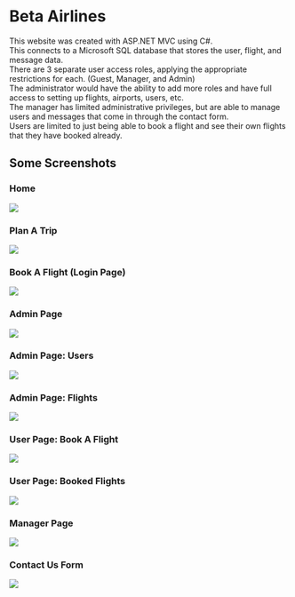 <h1>Beta Airlines</h1>
This website was created with ASP.NET MVC using C#. <br>
This connects to a Microsoft SQL database that stores the user, flight, and message data.<br>
There are 3 separate user access roles, applying the appropriate restrictions for each. (Guest, Manager, and Admin)<br>
The administrator would have the ability to add more roles and have full access to setting up flights, airports, users, etc.<br>
The manager has limited administrative privileges, but are able to manage users and messages that come in through the contact form. <br>
Users are limited to just being able to book a flight and see their own flights that they have booked already. <br>
<h2>Some Screenshots</h2>
<h3>Home</h3>
<img src="Screenshots/BetaAirlinesMVC_01_Home.jpg">
<h3>Plan A Trip</h3>
<img src="Screenshots/BetaAirlinesMVC_02_Plan.jpg">
<h3>Book A Flight (Login Page)</h3>
<img src="Screenshots/BetaAirlinesMVC_03_BookFlight_Login.jpg">
<h3>Admin Page</h3>
<img src="Screenshots/BetaAirlinesMVC_04_Admin.jpg">
<h3>Admin Page: Users</h3>
<img src="Screenshots/BetaAirlinesMVC_05_Admin_Users.jpg">
<h3>Admin Page: Flights</h3>
<img src="Screenshots/BetaAirlinesMVC_06_Admin_Flights.jpg">
<h3>User Page: Book A Flight</h3>
<img src="Screenshots/BetaAirlinesMVC_07_User_BookAFlight.jpg">
<h3>User Page: Booked Flights</h3>
<img src="Screenshots/BetaAirlinesMVC_08_User_BookedFlights.jpg">
<h3>Manager Page</h3>
<img src="Screenshots/BetaAirlinesMVC_09_Manager.jpg">
<h3>Contact Us Form</h3>
<img src="Screenshots/BetaAirlinesMVC_10_Contact.jpg">
